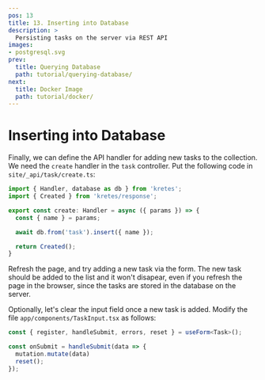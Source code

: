 ```yaml
---
pos: 13
title: 13. Inserting into Database
description: >
  Persisting tasks on the server via REST API
images:
- postgresql.svg
prev:
  title: Querying Database 
  path: tutorial/querying-database/
next:
  title: Docker Image 
  path: tutorial/docker/
---
```


# Inserting into Database

Finally, we can define the API handler for adding new tasks to the collection. We need the `create` handler in the `task` controller. Put the following code in `site/_api/task/create.ts`:

```ts
import { Handler, database as db } from 'kretes';
import { Created } from 'kretes/response';

export const create: Handler = async ({ params }) => {
  const { name } = params;

  await db.from('task').insert({ name });

  return Created();
}
```

Refresh the page, and try adding a new task via the form. The new task should be added to the list and it won't disapear, even if you refresh the page in the browser, since the tasks are stored in the database on the server.

Optionally, let's clear the input field once a new task is added. Modify the file `app/components/TaskInput.tsx` as follows:

```ts
const { register, handleSubmit, errors, reset } = useForm<Task>();

const onSubmit = handleSubmit(data => {
  mutation.mutate(data)
  reset();
});
```
